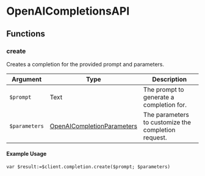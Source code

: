 # OpenAICompletionsAPI

## Functions

### create

Creates a completion for the provided prompt and parameters.

| Argument   | Type                                  | Description                                      |
|------------|---------------------------------------|--------------------------------------------------|
| `$prompt`    | Text                                  | The prompt to generate a completion for.         |
| `$parameters` | [OpenAICompletionParameters](OpenAICompletionParameters)        | The parameters to customize the completion request. |

#### Example Usage

```4d
var $result:=$client.completion.create($prompt; $parameters)
```